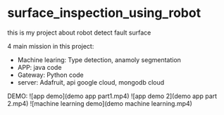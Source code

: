 # surface_inspection_using_robot
this is my project about robot detect fault surface

4 main mission in this project:
- Machine learing: Type detection, anamoly segmentation
- APP: java code
- Gateway: Python code
- server: Adafruit, api google cloud, mongodb cloud

DEMO:
![app demo](demo app part1.mp4)
![app demo 2](demo app part 2.mp4)
![machine learning demo](demo machine learning.mp4)
